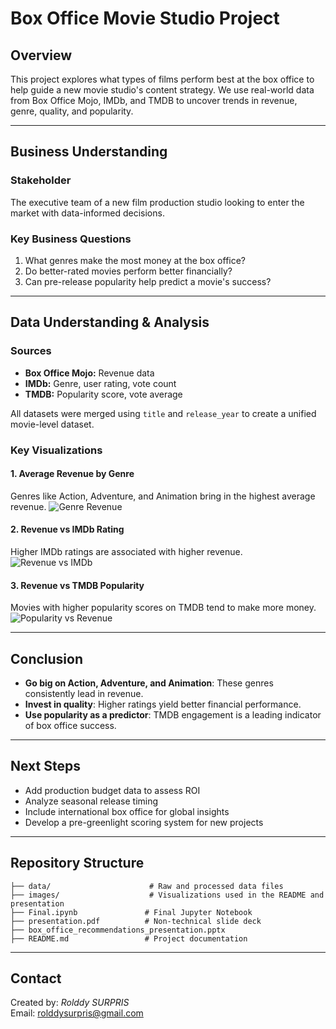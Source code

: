 #  Box Office Movie Studio Project

## Overview
This project explores what types of films perform best at the box office to help guide a new movie studio's content strategy. We use real-world data from Box Office Mojo, IMDb, and TMDB to uncover trends in revenue, genre, quality, and popularity.

---

##  Business Understanding

### Stakeholder
The executive team of a new film production studio looking to enter the market with data-informed decisions.

### Key Business Questions
1. What genres make the most money at the box office?
2. Do better-rated movies perform better financially?
3. Can pre-release popularity help predict a movie's success?

---

##  Data Understanding & Analysis

### Sources
- **Box Office Mojo:** Revenue data
- **IMDb:** Genre, user rating, vote count
- **TMDB:** Popularity score, vote average

All datasets were merged using `title` and `release_year` to create a unified movie-level dataset.

### Key Visualizations

####  1. Average Revenue by Genre
Genres like Action, Adventure, and Animation bring in the highest average revenue.
![Genre Revenue](images/genre_revenue.png)

####  2. Revenue vs IMDb Rating
Higher IMDb ratings are associated with higher revenue.
![Revenue vs IMDb](images/imdb_rating_vs_revenue.png)

####  3. Revenue vs TMDB Popularity
Movies with higher popularity scores on TMDB tend to make more money.
![Popularity vs Revenue](images/tmdb_popularity_vs_revenue.png)

---

##  Conclusion

- **Go big on Action, Adventure, and Animation**: These genres consistently lead in revenue.
- **Invest in quality**: Higher ratings yield better financial performance.
- **Use popularity as a predictor**: TMDB engagement is a leading indicator of box office success.

---

## Next Steps

- Add production budget data to assess ROI
- Analyze seasonal release timing
- Include international box office for global insights
- Develop a pre-greenlight scoring system for new projects

---

## Repository Structure

```
├── data/                      # Raw and processed data files
├── images/                    # Visualizations used in the README and presentation
├── Final.ipynb               # Final Jupyter Notebook
├── presentation.pdf          # Non-technical slide deck
├── box_office_recommendations_presentation.pptx
├── README.md                 # Project documentation
```

---

## Contact

Created by: *Rolddy SURPRIS*  
Email: rolddysurpris@gmail.com  
